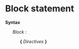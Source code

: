 # Block statement

**Syntax**

<ul>
    <i>Block</i> :
    <ul>
        <b>&#x7B;</b> <i>Directives</i> <b>&#x7D;</b>
    </ul>
</ul>